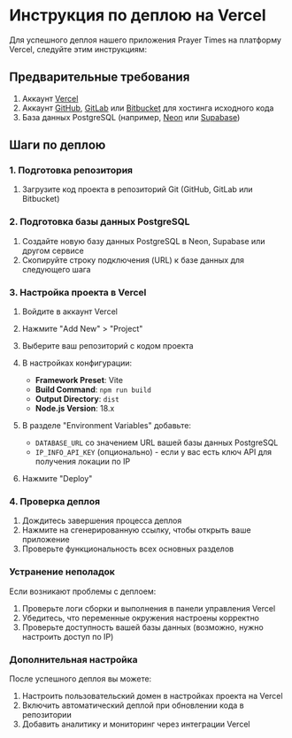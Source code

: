 # Инструкция по деплою на Vercel

Для успешного деплоя нашего приложения Prayer Times на платформу Vercel, следуйте этим инструкциям:

## Предварительные требования

1. Аккаунт [Vercel](https://vercel.com)
2. Аккаунт [GitHub](https://github.com), [GitLab](https://gitlab.com) или [Bitbucket](https://bitbucket.org) для хостинга исходного кода
3. База данных PostgreSQL (например, [Neon](https://neon.tech) или [Supabase](https://supabase.com))

## Шаги по деплою

### 1. Подготовка репозитория

1. Загрузите код проекта в репозиторий Git (GitHub, GitLab или Bitbucket)

### 2. Подготовка базы данных PostgreSQL

1. Создайте новую базу данных PostgreSQL в Neon, Supabase или другом сервисе
2. Скопируйте строку подключения (URL) к базе данных для следующего шага

### 3. Настройка проекта в Vercel

1. Войдите в аккаунт Vercel
2. Нажмите "Add New" > "Project"
3. Выберите ваш репозиторий с кодом проекта
4. В настройках конфигурации:
   - **Framework Preset**: Vite
   - **Build Command**: `npm run build`
   - **Output Directory**: `dist`
   - **Node.js Version**: 18.x

5. В разделе "Environment Variables" добавьте:
   - `DATABASE_URL` со значением URL вашей базы данных PostgreSQL
   - `IP_INFO_API_KEY` (опционально) - если у вас есть ключ API для получения локации по IP

6. Нажмите "Deploy"

### 4. Проверка деплоя

1. Дождитесь завершения процесса деплоя
2. Нажмите на сгенерированную ссылку, чтобы открыть ваше приложение
3. Проверьте функциональность всех основных разделов

### Устранение неполадок

Если возникают проблемы с деплоем:

1. Проверьте логи сборки и выполнения в панели управления Vercel
2. Убедитесь, что переменные окружения настроены корректно
3. Проверьте доступность вашей базы данных (возможно, нужно настроить доступ по IP)

### Дополнительная настройка

После успешного деплоя вы можете:

1. Настроить пользовательский домен в настройках проекта на Vercel
2. Включить автоматический деплой при обновлении кода в репозитории
3. Добавить аналитику и мониторинг через интеграции Vercel
